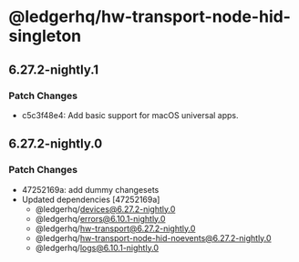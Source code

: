 # @ledgerhq/hw-transport-node-hid-singleton

## 6.27.2-nightly.1

### Patch Changes

- c5c3f48e4: Add basic support for macOS universal apps.

## 6.27.2-nightly.0

### Patch Changes

- 47252169a: add dummy changesets
- Updated dependencies [47252169a]
  - @ledgerhq/devices@6.27.2-nightly.0
  - @ledgerhq/errors@6.10.1-nightly.0
  - @ledgerhq/hw-transport@6.27.2-nightly.0
  - @ledgerhq/hw-transport-node-hid-noevents@6.27.2-nightly.0
  - @ledgerhq/logs@6.10.1-nightly.0
